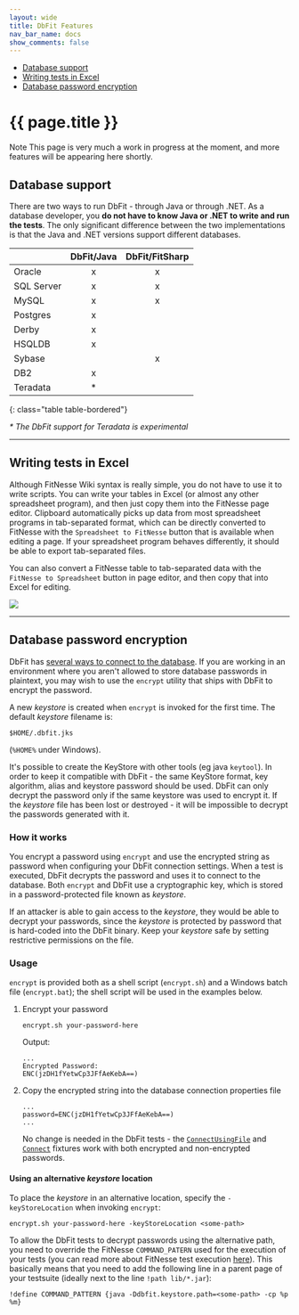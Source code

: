 ```yaml
---
layout: wide
title: DbFit Features
nav_bar_name: docs
show_comments: false
---
```

<div class="row">
  <div class="sidebar span3">
    <ul id="sidenav" class="nav nav-list affix">
      <li class="active"><a href="#database-support">Database support</a></li>
      <li><a href="#writing-tests-in-excel">Writing tests in Excel</a></li>
      <li><a href="#database-password-encryption">Database password encryption</a></li>
    </ul>
  </div>
  <div class="span9">
    <div class="page-header">
      <h1>{{ page.title }}</h1>
    </div>
    <div markdown="1">
<span class="label label-info">Note</span>
This page is very much a work in progress at the moment, and more features will be appearing here shortly.

## Database support

There are two ways to run DbFit - through Java or through .NET. As a database developer, you __do not have to know Java or .NET to write and run the tests__. The only significant difference between the two implementations is that the Java and .NET versions support different databases.

|            | DbFit/Java | DbFit/FitSharp |
|------------|:----------:|:--------------:|
| Oracle     | x          | x              |
| SQL Server | x          | x              |
| MySQL      | x          | x              |
| Postgres   | x          |                |
| Derby      | x          |                |
| HSQLDB     | x          |                |
| Sybase     |            | x              |
| DB2        | x          |                |
| Teradata   | *          |                |
{: class="table table-bordered"}

_* The DbFit support for Teradata is experimental_

----

## Writing tests in Excel

Although FitNesse Wiki syntax is really simple, you do not have to use it to write scripts. You can write your tables in Excel (or almost any other spreadsheet program), and then just copy them into the FitNesse page editor. Clipboard automatically picks up data from most spreadsheet programs in tab-separated format, which can be directly converted to FitNesse with the `Spreadsheet to FitNesse` button that is available when editing a page. If your spreadsheet program behaves differently, it should be able to export tab-separated files.

You can also convert a FitNesse table to tab-separated data with the `FitNesse to Spreadsheet` button in page editor, and then copy that into Excel for editing.

<img class="img-polaroid" src="/dbfit/docs/screenshots/excel-editing.png">

----

## Database password encryption

DbFit has [several ways to connect to the database](/dbfit/docs/reference.html#connect). If you are working in an environment where you aren't allowed to store database passwords in plaintext, you may wish to use the `encrypt` utility that ships with DbFit to encrypt the password.

A new *keystore* is created when `encrypt` is invoked for the first time. The default *keystore* filename is:

    $HOME/.dbfit.jks

(`%HOME%` under Windows).

It's possible to create the KeyStore with other tools (eg java `keytool`). In order to keep it compatible with DbFit - the same KeyStore format, key algorithm, alias and keystore password should be used. DbFit can only decrypt the password only if the same keystore was used to encrypt it. If the *keystore* file has been lost or destroyed - it will be impossible to decrypt the passwords generated with it.

### How it works

You encrypt a password using `encrypt` and use the encrypted string as password when configuring your DbFit connection settings. When a test is executed, DbFit decrypts the password and uses it to connect to the database. Both `encrypt` and DbFit use a cryptographic key, which is stored in a password-protected file known as *keystore*.

<div class="alert alert-warning alert-block">If an attacker is able to gain access to the <em>keystore</em>, they would be able to decrypt your passwords, since the <em>keystore</em> is protected by password that is hard-coded into the DbFit binary. Keep your <em>keystore</em> safe by setting restrictive permissions on the file.
</div>

### Usage

`encrypt` is provided both as a shell script (`encrypt.sh`) and a Windows batch file (`encrypt.bat`); the shell script will be used in the examples below.

1.  Encrypt your password

        encrypt.sh your-password-here

    Output:

        ...
        Encrypted Password:
        ENC(jzDH1fYetwCp3JFfAeKebA==)

2.  Copy the encrypted string into the database connection properties file

        ...
        password=ENC(jzDH1fYetwCp3JFfAeKebA==)
        ...


    No change is needed in the DbFit tests - the [`ConnectUsingFile`](/dbfit/docs/reference.html#connect-using-file) and [`Connect`](/dbfit/docs/reference.html#connect) fixtures work with both encrypted and non-encrypted passwords.

#### Using an alternative *keystore* location

To place the *keystore* in an alternative location, specify the `-keyStoreLocation` when invoking `encrypt`:

    encrypt.sh your-password-here -keyStoreLocation <some-path>

To allow the DbFit tests to decrypt passwords using the alternative path, you need to override the FitNesse `COMMAND_PATERN` used for the execution of your tests (you can read more about FitNesse test execution [here](http://www.fitnesse.org/FitNesse.UserGuide.CustomizingTestExecution)). This basically means that you need to add the following line in a parent page of your testsuite (ideally next to the line `!path lib/*.jar`):

    !define COMMAND_PATTERN {java -Ddbfit.keystore.path=<some-path> -cp %p %m}

</div>
  </div>
</div>
